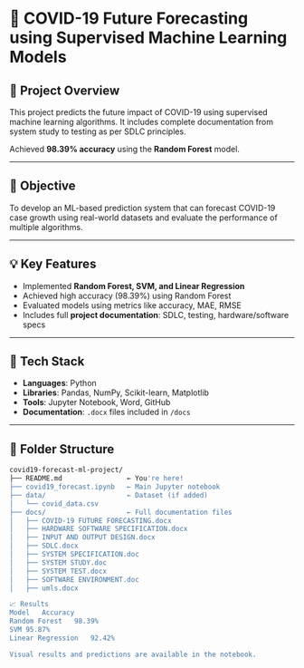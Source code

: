 # 🦠 COVID-19 Future Forecasting using Supervised Machine Learning Models

## 📌 Project Overview

This project predicts the future impact of COVID-19 using supervised machine learning algorithms. It includes complete documentation from system study to testing as per SDLC principles.

Achieved **98.39% accuracy** using the **Random Forest** model.

---

## 🧠 Objective

To develop an ML-based prediction system that can forecast COVID-19 case growth using real-world datasets and evaluate the performance of multiple algorithms.

---

## 💡 Key Features

- Implemented **Random Forest, SVM, and Linear Regression**
- Achieved high accuracy (98.39%) using Random Forest
- Evaluated models using metrics like accuracy, MAE, RMSE
- Includes full **project documentation**: SDLC, testing, hardware/software specs

---

## 🧰 Tech Stack

- **Languages**: Python
- **Libraries**: Pandas, NumPy, Scikit-learn, Matplotlib
- **Tools**: Jupyter Notebook, Word, GitHub
- **Documentation**: `.docx` files included in `/docs`

---

## 📂 Folder Structure

```bash
covid19-forecast-ml-project/
├── README.md                ← You're here!
├── covid19_forecast.ipynb   ← Main Jupyter notebook
├── data/                    ← Dataset (if added)
│   └── covid_data.csv
├── docs/                    ← Full documentation files
│   ├── COVID-19 FUTURE FORECASTING.docx
│   ├── HARDWARE SOFTWARE SPECIFICATION.docx
│   ├── INPUT AND OUTPUT DESIGN.docx
│   ├── SDLC.docx
│   ├── SYSTEM SPECIFICATION.doc
│   ├── SYSTEM STUDY.doc
│   ├── SYSTEM TEST.docx
│   ├── SOFTWARE ENVIRONMENT.doc
│   ├── umls.docx

📈 Results
Model	Accuracy
Random Forest	98.39%
SVM	95.87%
Linear Regression	92.42%

Visual results and predictions are available in the notebook.




